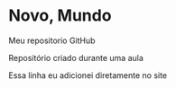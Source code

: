# Novo, Mundo
 Meu  repositorio GitHub

 Repositório criado durante uma aula

 Essa linha eu adicionei diretamente no site
 
